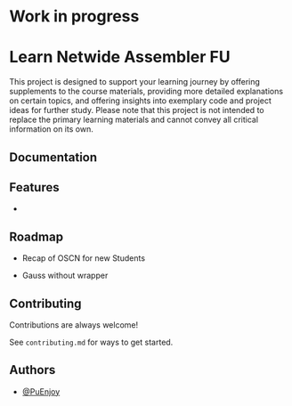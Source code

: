 # Work in progress


# Learn Netwide Assembler FU

This project is designed to support your learning journey by offering supplements to the course materials, providing more detailed explanations on certain topics, and offering insights into exemplary code and project ideas for further study. Please note that this project is not intended to replace the primary learning materials and cannot convey all critical information on its own.


## Documentation



## Features

- 

## Roadmap

- Recap of OSCN for new Students

- Gauss without wrapper


## Contributing

Contributions are always welcome!

See `contributing.md` for ways to get started.


## Authors

- [@PuEnjoy](https://github.com/PuEnjoy)

